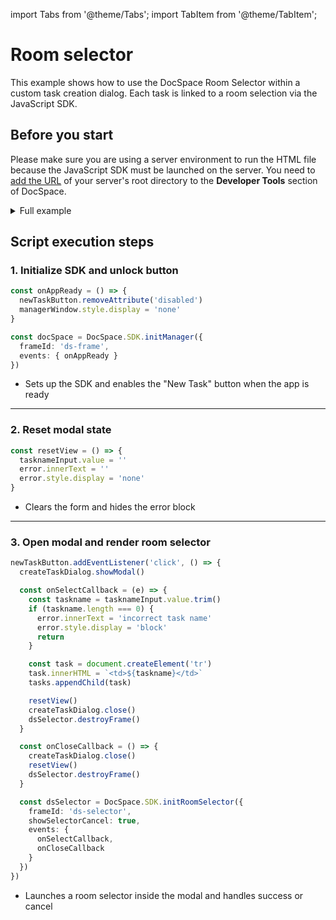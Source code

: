 import Tabs from '@theme/Tabs';
import TabItem from '@theme/TabItem';

# Room selector

This example shows how to use the DocSpace Room Selector within a custom task creation dialog. Each task is linked to a room selection via the JavaScript SDK.

## Before you start

Please make sure you are using a server environment to run the HTML file because the JavaScript SDK must be launched on the server. You need to [add the URL](../../get-started/get-started.md#step-1-specifying-the-docspace-url) of your server's root directory to the **Developer Tools** section of DocSpace.

<details>
  <summary>Full example</summary>
  <Tabs>
    <TabItem value="html" label="HTML" default>
```html
<!DOCTYPE html>
<html lang="en">
  <head>
    <meta charset="UTF-8" />
    <title>Room selector</title>
    <script src="{PORTAL_SRC}/static/scripts/sdk/1.0.1/api.js"></script>
    <style>
      /* Check CSS tab for styles */
    </style>
  </head>
  <body>
    <!-- Task table and create button -->
    <div class="taskManager">
      <table>
        <thead><tr><th>Tasks</th></tr></thead>
        <tbody id="tasks"></tbody>
      </table>
      <button id="new-task" disabled class="button">New task</button>
    </div>

    <!-- Task creation modal -->
    <dialog id="create-task">
      <input id="taskname" type="text" placeholder="task name" />
      <div class="selectorWindow">
        <div id="ds-selector"></div>
      </div>
      <p id="error"></p>
    </dialog>

    <!-- Hidden SDK container -->
    <dialog id="managerWindow">
      <div id="ds-frame"></div>
    </dialog>

    <script>
      // DOM references
      const createTaskDialog = document.getElementById('create-task')
      const managerWindow = document.getElementById('managerWindow')
      const newTaskButton = document.getElementById('new-task')
      const tasknameInput = document.getElementById('taskname')
      const error = document.getElementById('error')
      const tasks = document.getElementById('tasks')

      // Step 1: Initialize SDK and unlock button
      const onAppReady = () => {
        newTaskButton.removeAttribute('disabled')
        managerWindow.style.display = 'none'
      }

      const docSpace = DocSpace.SDK.initManager({
        frameId: 'ds-frame',
        events: { onAppReady }
      })

      // Step 2: Reset modal state
      const resetView = () => {
        tasknameInput.value = ''
        error.innerText = ''
        error.style.display = 'none'
      }

      // Step 3: Open modal and render room selector
      newTaskButton.addEventListener('click', () => {
        createTaskDialog.showModal()

        const onSelectCallback = (e) => {
          const taskname = tasknameInput.value.trim()
          if (taskname.length === 0) {
            error.innerText = 'incorrect task name'
            error.style.display = 'block'
            return
          }

          const task = document.createElement('tr')
          task.innerHTML = `<td>${taskname}</td>`
          tasks.appendChild(task)

          resetView()
          createTaskDialog.close()
          dsSelector.destroyFrame()
        }

        const onCloseCallback = () => {
          createTaskDialog.close()
          resetView()
          dsSelector.destroyFrame()
        }

        const dsSelector = DocSpace.SDK.initRoomSelector({
          frameId: 'ds-selector',
          showSelectorCancel: true,
          events: {
            onSelectCallback,
            onCloseCallback
          }
        })
      })
    </script>
  </body>
</html>
```
    </TabItem>
    <TabItem value="css" label="CSS" default>
```css
body {
    font-family: Arial, sans-serif;
    margin: 20px;
}
input {
    width: 100%;
}
table {
    width: 100%;
    border-collapse: collapse;
    margin-top: 20px;
}
th, td {
    border: 1px solid #ddd;
    padding: 8px;
    text-align: left;
}
th {
    background-color: #f2f2f2;
}
.button {
    padding: 8px 12px;
    background-color: #007bff;
    color: #fff;
    border: none;
    cursor: pointer;
    margin-top: 12px;
}
.button:disabled {
    background-color: #007bff52;
    cursor: none;
}
.selectorWindow {
    height: 320px;
}
#error {
    display: none;
    color: crimson;
    margin: 0;
}
#managerWindow {
    display: block;
    border: none;
}
```
    </TabItem>
  </Tabs>
</details>

## Script execution steps

### 1. Initialize SDK and unlock button

``` ts
const onAppReady = () => {
  newTaskButton.removeAttribute('disabled')
  managerWindow.style.display = 'none'
}

const docSpace = DocSpace.SDK.initManager({
  frameId: 'ds-frame',
  events: { onAppReady }
})
```

- Sets up the SDK and enables the "New Task" button when the app is ready

---

### 2. Reset modal state

``` ts
const resetView = () => {
  tasknameInput.value = ''
  error.innerText = ''
  error.style.display = 'none'
}
```

- Clears the form and hides the error block

---

### 3. Open modal and render room selector

``` ts
newTaskButton.addEventListener('click', () => {
  createTaskDialog.showModal()

  const onSelectCallback = (e) => {
    const taskname = tasknameInput.value.trim()
    if (taskname.length === 0) {
      error.innerText = 'incorrect task name'
      error.style.display = 'block'
      return
    }

    const task = document.createElement('tr')
    task.innerHTML = `<td>${taskname}</td>`
    tasks.appendChild(task)

    resetView()
    createTaskDialog.close()
    dsSelector.destroyFrame()
  }

  const onCloseCallback = () => {
    createTaskDialog.close()
    resetView()
    dsSelector.destroyFrame()
  }

  const dsSelector = DocSpace.SDK.initRoomSelector({
    frameId: 'ds-selector',
    showSelectorCancel: true,
    events: {
      onSelectCallback,
      onCloseCallback
    }
  })
})
```

- Launches a room selector inside the modal and handles success or cancel
